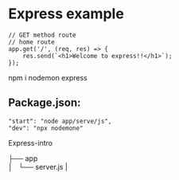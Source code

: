 

# Express example


    // GET method route
    // home route
    app.get('/', (req, res) => {
        res.send(`<h1>Welcome to express!!</h1>`);
    });

npm i nodemon express

## Package.json:
    "start": "node app/serve/js",
    "dev": "npx nodemone"


Express-intro

├── app                   
│   └── server.js
|   